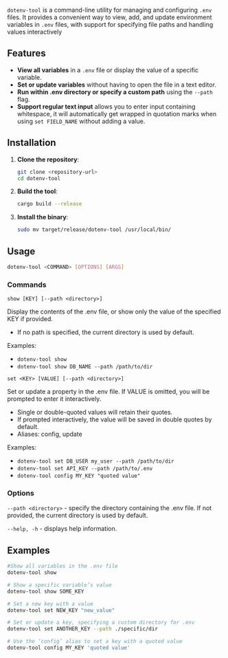 `dotenv-tool` is a command-line utility for managing and configuring `.env` files. It provides a convenient way to view, add, and update environment variables in `.env` files, with support for specifying file paths and handling values interactively

## Features

- **View all variables** in a `.env` file or display the value of a specific variable.
- **Set or update variables** without having to open the file in a text editor.
- **Run within .env directory or specify a custom path** using the `--path` flag.
- **Support regular text input** allows you to enter input containing whitespace, it will automatically get wrapped in quotation marks when using `set FIELD_NAME` without adding a value.

## Installation

1. **Clone the repository**:
   ```bash
   git clone <repository-url>
   cd dotenv-tool
   ```
2. **Build the tool**:
   ```bash
   cargo build --release
   ```
3. **Install the binary**:
   ```bash
   sudo mv target/release/dotenv-tool /usr/local/bin/
   ```
   
## Usage
```bash
dotenv-tool <COMMAND> [OPTIONS] [ARGS]
```

### Commands

```
show [KEY] [--path <directory>]
```

Display the contents of the .env file, or show only the value of the specified KEY if provided.

- If no path is specified, the current directory is used by default.

Examples:
  - `dotenv-tool show`
  - `dotenv-tool show DB_NAME --path /path/to/dir`


```
set <KEY> [VALUE] [--path <directory>]
```

Set or update a property in the .env file. If VALUE is omitted, you will be prompted to enter it interactively.

- Single or double-quoted values will retain their quotes.
- If prompted interactively, the value will be saved in double quotes by default.
- Aliases: config, update

Examples:
  - `dotenv-tool set DB_USER my_user --path /path/to/dir`
  - `dotenv-tool set API_KEY --path /path/to/.env`
  - `dotenv-tool config MY_KEY "quoted value"`

### Options
`--path <directory>` - specify the directory containing the .env file. If not provided, the current directory is used by default.

`--help, -h` - displays help information.

## Examples
```bash
#Show all variables in the .env file
dotenv-tool show

# Show a specific variable’s value
dotenv-tool show SOME_KEY

# Set a new key with a value
dotenv-tool set NEW_KEY "new_value"

# Set or update a key, specifying a custom directory for .env
dotenv-tool set ANOTHER_KEY --path ./specific/dir

# Use the ‘config’ alias to set a key with a quoted value
dotenv-tool config MY_KEY 'quoted value'
```
